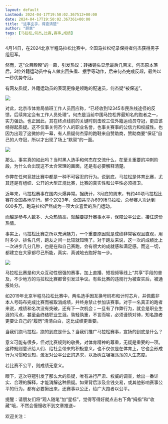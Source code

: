 ```yaml
---
layout: default
Lastmod: 2024-04-17T19:50:02.367512+00:00
date: 2024-04-17T19:50:02.367361+00:00
title: "这事玄乎，得查清楚"
author: "顾意"
tags: [马拉松,何杰,比赛,赛事,成绩]
---
```


4月14日，在2024北京半程马拉松比赛中，全国马拉松纪录保持者何杰获得男子组冠军。

然而，这“众目睽睽”的一幕，引发热议：转播镜头显示最后几百米，何杰原本落后，3位外籍运动员中有人做出回头看、摆手等动作，后来何杰完成反超，最终以一秒优势夺冠。

有网友质疑，外籍运动员的表现更像是领跑的配速员，何杰疑“被保送”。  

![](https://images.weserv.nl/?url=https%3A//mmbiz.qpic.cn/mmbiz_jpg/XiblibEzy3oSicUjNhawX92v4acpGbWgqPibBGiaZhtNxCpxEUN1VTMKVExOwU0gqEaMsC1Au8Rsx6EzsQBWQAkibJLg/640%3Fwx_fmt%3Djpeg)

对此，北京市体育局值班工作人员回应称，“已经收到12345市民热线途径的反馈，后续肯定会有工作人员处理”。何杰是当前中国马拉松界最知名的跑者之一，实力强劲。也正因此，其在终点线前的关键时刻击败三位外籍运动员夺冠，更应该经得起质疑。这不仅事关何杰个人的职业名誉，也事关赛事的公信力和权威性。也因为出现了这微妙的一幕，有人质疑何杰穿的跑鞋来自赞助商，赞助商要“保证”自己的人夺冠，所以才出现了场上“默契”的一面。

![](https://images.weserv.nl/?url=https%3A//mmbiz.qpic.cn/mmbiz_jpg/XiblibEzy3oSicUjNhawX92v4acpGbWgqPibBT1OzgxAibWvlpZ1NJ7lAHIBs5gvfd6gn3icte9AZ8kVb7JQqabWlLjA/640%3Fwx_fmt%3Djpeg)

那么，事实真的如此吗？当时黑人选手和何杰在交流什么，在至关重要的冲刺阶段，为什么会出现这不太合常理的画面，还是有必要解释清楚。

作弊在任何竞技比赛中都是一种不可容忍的行为。说到底，马拉松是体育比赛，尤其还是有组织、公开的大型正规比赛，比赛的真实性和公平性必须捍卫。

近年来，马拉松赛事在国内火爆异常。据统计，3月底的周末，有约40项马拉松比赛在全国各地举行。整个2023年，全国共举办699场马拉松，总参赛人次达到600多万。跑马拉松俨然成为一项大众喜爱的热门运动。

而越是参与人数多、大众热情高，就越要提升赛事水平，保障公平公正，接住这份热情。

事实上，马拉松比赛之所以充满魅力，一个重要原因就是成绩非常客观且直观，用时多少、排名几何，跑友之间一比较就知晓了。对于跑友来说，这一次的成绩比上一次进步几分几秒，也是在和自己赛跑，会有很大的成就感和满足感。而这一切，都建立在大家都尽己所能，真实、真诚地去跑好每一步。

![](https://images.weserv.nl/?url=https%3A//mmbiz.qpic.cn/mmbiz_jpg/XiblibEzy3oSicUjNhawX92v4acpGbWgqPib8icftvUxYtqkQopWmWS2XqKwOTN1teWvPJQ0ydT7NEn2wjYjCPQiarrw/640%3Fwx_fmt%3Djpeg)

  
马拉松比赛是和大众互动性很强的赛事，加上直播、短视频等线上“共享”手段的普及，不少地方的马拉松比赛都曾引发过争议。有些比赛的违规行为被查实后，被通报处分。

如2019年北京半程马拉松比赛中，两名选手因互换号码布和计时芯片，并佩戴非本人号码布完成比赛而被取消成绩，并终身禁止参加该赛事。对于一名真正的跑者来说，成绩和名次没有突破，还有下一次机会；一旦有了作弊行为，就会是职业生涯的污点，甚至会终结职业生涯。孰轻孰重，不言而喻，必须谨慎对待，知名跑者更要让自己的“履历”清清白白，这比成绩更重要。

当我们跑马拉松，跑的到底是什么？当我们推广马拉松赛事，宣扬的到底是什么？

意义可能有很多，但对比赛规则的敬畏，对体育精神的尊重，无疑是重要的一项。这种规则意识给人们、给社会带来的积极意义，也不仅仅是在体育上，它也会形成行为习惯和认知，激发对公平公正的追求，以及树立坦坦荡荡的人生态度。

若比赛不公平，则成绩无意义。

眼下，这次夺冠引发了那么大的质疑，唯有进行严肃、权威的调查，给出一番详实、合理的解释，才能消解这种质疑。如果背后涉及金钱交易，或其他影响赛事公平的行为，都有必要揪出来，还赛事以公正，给广大跑者以公平。  

提醒：请朋友们将“观人随笔”加“星标”，觉得写得好就点击右下角“拇指”和“收藏”哦，不然会慢慢收不到文章推送~

欢迎关注：


